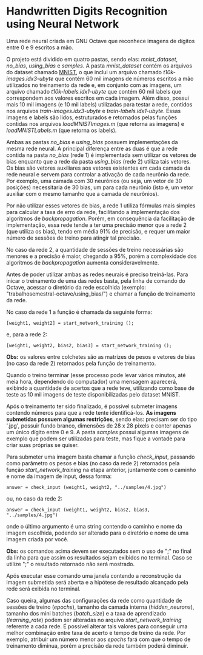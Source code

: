 # Handwritten Digits Recognition using Neural Network
Uma rede neural criada em GNU Octave que reconhece imagens de dígitos entre 0 e 9 escritos a mão.

O projeto está dividido em quatro pastas, sendo elas: *mnist_dataset*, *no_bias*, *using_bias* e *samples*. A pasta *mnist_dataset* contém os arquivos do dataset chamado [MNIST](http://yann.lecun.com/exdb/mnist/), o que inclui um arquivo chamado *t10k-images.idx3-ubyte* que contém 60 mil imagens de números escritos a mão utilizados no treinamento da rede e, em conjunto com as imagens, um arquivo chamado *t10k-labels.idx1-ubyte* que contém 60 mil labels que correspondem aos valores escritos em cada imagem. Além disso, possui mais 10 mil imagens (e 10 mil labels) utilizadas para testar a rede, contidos nos arquivos *train-images.idx3-ubyte* e *train-labels.idx1-ubyte*. Essas imagens e labels são lidos, estruturados e retornados pelas funções contidas nos arquivos *loadMNISTImages.m* (que retorna as imagens) e *loadMNISTLabels.m* (que retorna os labels).

Ambas as pastas *no_bias* e *using_bias* possuem implementações da mesma rede neural. A principal diferença entre as duas é que a rede contida na pasta *no_bias* (rede 1) é implementada sem utilizar os vetores de bias enquanto que a rede da pasta *using_bias* (rede 2) utiliza tais vetores.
Os bias são vetores auxiliares aos vetores existentes em cada camada da rede neural e servem para controlar a ativação de cada neurônio da rede. Por exemplo, uma camada com 30 neurônios (ou seja, um vetor de 30 posições) necessitaria de 30 bias, um para cada neurônio (isto é, um vetor auxiliar com o mesmo tamanho que a camada de neurônios).

Por não utilizar esses vetores de bias, a rede 1 utiliza fórmulas mais simples para calcular a taxa de erro da rede, facilitando a implementação dos algoritmos de *backpropagation*. Porém, em consequência da facilitação de implementação, essa rede tende a ter uma precisão menor que a rede 2 (que utiliza os bias), tendo em média 91% de precisão, e requer um maior número de sessões de treino para atingir tal precisão.

No caso da rede 2, a quantidade de sessões de treino necessárias são menores e a precisão é maior, chegando a 95%, porém a complexidade dos algoritmos de *backpropagation* aumenta consideravelmente.

Antes de poder utilizar ambas as redes neurais é preciso treiná-las. Para inicar o treinamento de uma das redes basta, pela linha de comando do Octave, acessar o diretório da rede escolhida (exemplo: "trabalhosemestral-octave/using_bias/") e chamar a função de treinamento da rede.

No caso da rede 1 a função é chamada da seguinte forma:

```
[weight1, weight2] = start_network_training ();
```

e, para a rede 2:

```
[weight1, weight2, bias2, bias3] = start_network_training ();
```

**Obs:** os valores entre colchetes são as matrizes de pesos e vetores de bias (no caso da rede 2) retornados pela função de treinamento.

Quando o treino terminar (esse processo pode levar vários minutos, até meia hora, dependendo do computador) uma mensagem aparecerá, exibindo a quantidade de acertos que a rede teve, utilizando como base de teste as 10 mil imagens de teste disponibilizadas pelo dataset MNIST.

Após o treinamento ter sido finalizado, é possível submeter imagens contendo números para que a rede tente identificá-los. **As imagens submetidas possuem algumas restrições**, sendo elas: precisam ser do tipo '.jpg', possuir fundo branco, dimensões de 28 x 28 pixels e conter apenas um único dígito entre 0 e 9. A pasta *samples* possui algumas imagens de exemplo que podem ser utilizadas para teste, mas fique a vontade para criar suas próprias se quiser.

Para submeter uma imagem basta chamar a função *check_input*, passando como parâmetro os pesos e bias (no caso da rede 2) retornados pela função *start_network_training* na etapa anterior, juntamente com o caminho e nome da imagem de input, dessa forma:

```
answer = check_input (weight1, weight2, "../samples/4.jpg")
```

ou, no caso da rede 2:

```
answer = check_input (weight1, weight2, bias2, bias3, "../samples/4.jpg")
```

onde o último argumento é uma string contendo o caminho e nome da imagem escolhida, podendo ser alterado para o diretório e nome de uma imagem criada por você.

**Obs:** os comandos acima devem ser executados sem o uso de ";" no final da linha para que assim os resultados sejam exibidos no terminal. Caso se utilize ";" o resultado retornado não será mostrado.

Após executar esse comando uma janela contendo a reconstrução da imagem submetida será aberta e a hipótese de resultado alcançado pela rede será exibida no terminal.

Caso queira, algumas das configurações da rede como quantidade de sessões de treino (*epochs*), tamanho da camada interna (*hidden_neurons*), tamanho dos mini batches (*batch_size*) e a taxa de aprendizado (*learning_rate*) podem ser alteradas no arquivo *start_network_training* referente a cada rede. É possível alterar tais valores para conseguir uma melhor combinação entre taxa de acerto e tempo de treino da rede. Por exemplo, atribuir um número menor aos *epochs* fará com que o tempo de treinamento diminua, porém a precisão da rede também poderá diminuir.
